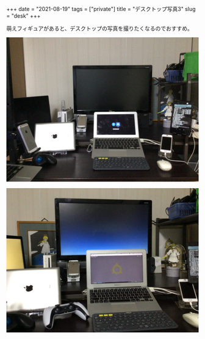 +++
date = "2021-08-19"
tags = ["private"]
title = "デスクトップ写真3"
slug = "desk"
+++

萌えフィギュアがあると、デスクトップの写真を撮りたくなるのでおすすめ。

<a href="https://raw.githubusercontent.com/syui/img/master/photo/desk_switch_14.jpg"><img src="https://raw.githubusercontent.com/syui/img/master/photo/desk_switch_14.jpg"/></a>

<a href="https://raw.githubusercontent.com/syui/img/master/photo/desk_switch_15.jpg"><img src="https://raw.githubusercontent.com/syui/img/master/photo/desk_switch_15.jpg"/></a>
